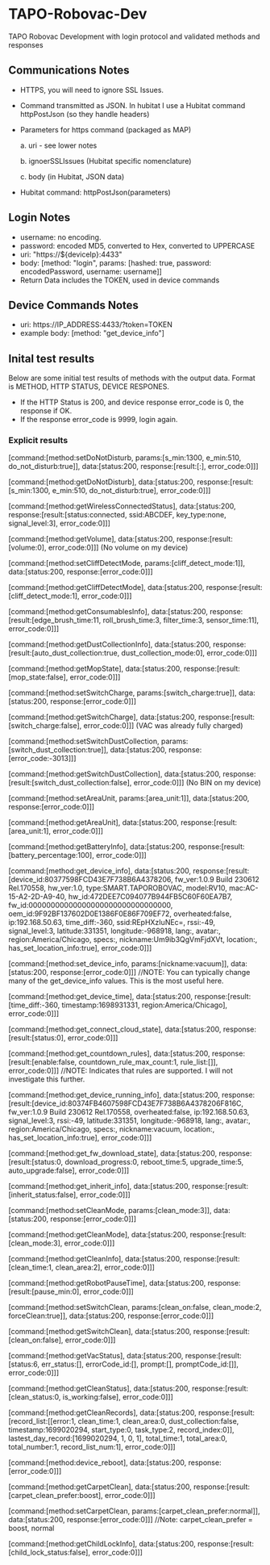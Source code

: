 # TAPO-Robovac-Dev
TAPO Robovac Development with login protocol and validated methods and responses

## Communications Notes
* HTTPS, you will need to ignore SSL Issues.
* Command transmitted as JSON.  In hubitat I use a Hubitat command httpPostJson (so they handle headers)
* Parameters for https command (packaged as MAP)
  
  a.  uri - see lower notes
  
  b.  ignoerSSLIssues (Hubitat specific nomenclature)
  
  c.  body (in Hubitat, JSON data)
  
* Hubitat command: httpPostJson(parameters)
  
## Login Notes
* username: no encoding.
* password: encoded MD5, converted to Hex, converted to UPPERCASE
* uri: "https://${deviceIp}:4433"
* body: [method: "login", params: [hashed: true, password: encodedPassword, username: username]]
* Return Data includes the TOKEN, used in device commands

## Device Commands Notes
* uri:   https://IP_ADDRESS:4433/?token=TOKEN
* example body: [method: "get_device_info"]

## Inital test results
Below are some initial test results of methods with the output data.  Format is METHOD, HTTP STATUS, DEVICE RESPONES.
* If the HTTP Status is 200, and device response error_code is 0, the response if OK.
* If the response error_code is 9999, login again.

### Explicit results

[command:[method:setDoNotDisturb, params:[s_min:1300, e_min:510, do_not_disturb:true]], data:[status:200, response:[result:[:], error_code:0]]]

[command:[method:getDoNotDisturb], data:[status:200, response:[result:[s_min:1300, e_min:510, do_not_disturb:true], error_code:0]]]

[command:[method:getWirelessConnectedStatus], data:[status:200, response:[result:[status:connected, ssid:ABCDEF, key_type:none, signal_level:3], error_code:0]]]

[command:[method:getVolume], data:[status:200, response:[result:[volume:0], error_code:0]]]
(No volume on my device)

[command:[method:setCliffDetectMode, params:[cliff_detect_mode:1]], data:[status:200, response:[error_code:0]]]

[command:[method:getCliffDetectMode], data:[status:200, response:[result:[cliff_detect_mode:1], error_code:0]]]

[command:[method:getConsumablesInfo], data:[status:200, response:[result:[edge_brush_time:11, roll_brush_time:3, filter_time:3, sensor_time:11], error_code:0]]]

[command:[method:getDustCollectionInfo], data:[status:200, response:[result:[auto_dust_collection:true, dust_collection_mode:0], error_code:0]]]

[command:[method:getMopState], data:[status:200, response:[result:[mop_state:false], error_code:0]]]

[command:[method:setSwitchCharge, params:[switch_charge:true]], data:[status:200, response:[error_code:0]]]

[command:[method:getSwitchCharge], data:[status:200, response:[result:[switch_charge:false], error_code:0]]]
(VAC was already fully charged)

[command:[method:setSwitchDustCollection, params:[switch_dust_collection:true]], data:[status:200, response:[error_code:-3013]]]

[command:[method:getSwitchDustCollection], data:[status:200, response:[result:[switch_dust_collection:false], error_code:0]]]
(No BIN on my device)

[command:[method:setAreaUnit, params:[area_unit:1]], data:[status:200, response:[error_code:0]]]

[command:[method:getAreaUnit], data:[status:200, response:[result:[area_unit:1], error_code:0]]]

[command:[method:getBatteryInfo], data:[status:200, response:[result:[battery_percentage:100], error_code:0]]]

[command:[method:get_device_info], data:[status:200, response:[result:[device_id:80377598FCD43E7F738B6A4378206, fw_ver:1.0.9 Build 230612 Rel.170558, hw_ver:1.0, type:SMART.TAPOROBOVAC, model:RV10, mac:AC-15-A2-2D-A9-40, hw_id:472DEE7C094077B944FB5C60F60EA7B7, fw_id:00000000000000000000000000000000, oem_id:9F92BF137602D0E1386F0E86F709EF72, overheated:false, ip:192.168.50.63, time_diff:-360, ssid:REpHXzIuNEc=, rssi:-49, signal_level:3, latitude:331351, longitude:-968918, lang:, avatar:, region:America/Chicago, specs:, nickname:Um9ib3QgVmFjdXVt, location:, has_set_location_info:true], error_code:0]]]

[command:[method:set_device_info, params:[nickname:vacuum]], data:[status:200, response:[error_code:0]]]	//NOTE:  You can typically change many of the get_device_info values.  This is the most useful here.

[command:[method:get_device_time], data:[status:200, response:[result:[time_diff:-360, timestamp:1698931331, region:America/Chicago], error_code:0]]]

[command:[method:get_connect_cloud_state], data:[status:200, response:[result:[status:0], error_code:0]]]

[command:[method:get_countdown_rules], data:[status:200, response:[result:[enable:false, countdown_rule_max_count:1, rule_list:[]], error_code:0]]]	//NOTE:  Indicates that rules are supported.  I will not investigate this further.

[command:[method:get_device_running_info], data:[status:200, response:[result:[device_id:80374FB4607598FCD43E7F738B6A4378206F816C, fw_ver:1.0.9 Build 230612 Rel.170558, overheated:false, ip:192.168.50.63, signal_level:3, rssi:-49, latitude:331351, longitude:-968918, lang:, avatar:, region:America/Chicago, specs:, nickname:vacuum, location:, has_set_location_info:true], error_code:0]]]

[command:[method:get_fw_download_state], data:[status:200, response:[result:[status:0, download_progress:0, reboot_time:5, upgrade_time:5, auto_upgrade:false], error_code:0]]]

[command:[method:get_inherit_info], data:[status:200, response:[result:[inherit_status:false], error_code:0]]]

[command:[method:setCleanMode, params:[clean_mode:3]], data:[status:200, response:[error_code:0]]]

[command:[method:getCleanMode], data:[status:200, response:[result:[clean_mode:3], error_code:0]]]

[command:[method:getCleanInfo], data:[status:200, response:[result:[clean_time:1, clean_area:2], error_code:0]]]

[command:[method:getRobotPauseTime], data:[status:200, response:[result:[pause_min:0], error_code:0]]]

[command:[method:setSwitchClean, params:[clean_on:false, clean_mode:2, forceClean:true]], data:[status:200, response:[error_code:0]]]

[command:[method:getSwitchClean], data:[status:200, response:[result:[clean_on:false], error_code:0]]]

[command:[method:getVacStatus], data:[status:200, response:[result:[status:6, err_status:[], errorCode_id:[], prompt:[], promptCode_id:[]], error_code:0]]]

[command:[method:getCleanStatus], data:[status:200, response:[result:[clean_status:0, is_working:false], error_code:0]]]

[command:[method:getCleanRecords], data:[status:200, response:[result:[record_list:[[error:1, clean_time:1, clean_area:0, dust_collection:false, timestamp:1699020294, start_type:0, task_type:2, record_index:0]], lastest_day_record:[1699020294, 1, 0, 1], total_time:1, total_area:0, total_number:1, record_list_num:1], error_code:0]]]

[command:[method:device_reboot], data:[status:200, response:[error_code:0]]]

[command:[method:getCarpetClean], data:[status:200, response:[result:[carpet_clean_prefer:boost], error_code:0]]]

[command:[method:setCarpetClean, params:[carpet_clean_prefer:normal]], data:[status:200, response:[error_code:0]]]	//Note: carpet_clean_prefer = boost, normal

[command:[method:getChildLockInfo], data:[status:200, response:[result:[child_lock_status:false], error_code:0]]]
